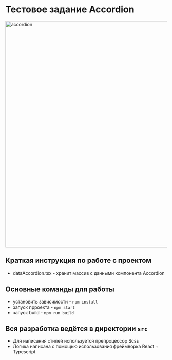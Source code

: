 # Тестовое задание Accordion
<img width="705" alt="accordion" src="https://user-images.githubusercontent.com/41856053/135756389-ba6725aa-32fc-4f41-b830-eac12a3da288.png">

## Краткая инструкция по работе с проектом
* dataAccordion.tsx - хранит массив с данными компонента Accordion

## Основные команды для работы
* установить зависимости - `npm install`
* запуск прроекта - `npm start`
* запуск build - `npm run build`

## Вся разработка ведётся в директории `src`
* Для написания стилей используется препроцессор Scss
* Логика написана с помощью использования фреймворка React + Typescript
